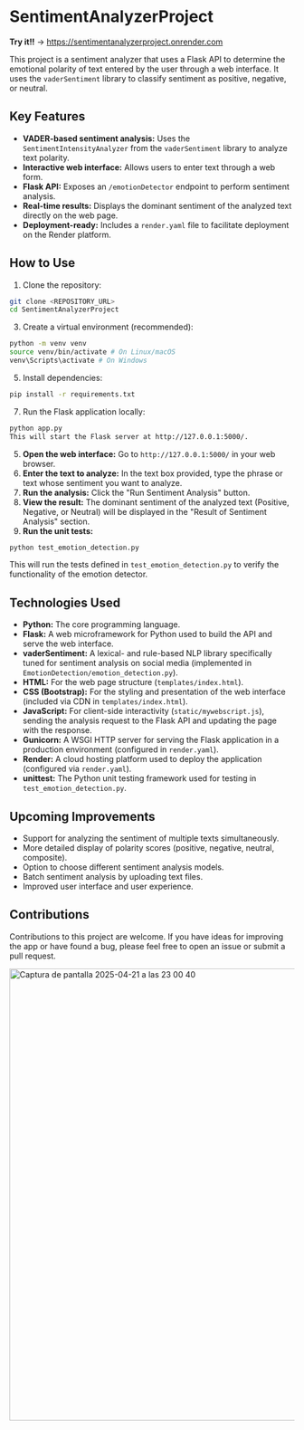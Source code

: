 # SentimentAnalyzerProject

**Try it!!** -> https://sentimentanalyzerproject.onrender.com

This project is a sentiment analyzer that uses a Flask API to determine the emotional polarity of text entered by the user through a web interface. It uses the `vaderSentiment` library to classify sentiment as positive, negative, or neutral.

## Key Features

- **VADER-based sentiment analysis:** Uses the `SentimentIntensityAnalyzer` from the `vaderSentiment` library to analyze text polarity.
- **Interactive web interface:** Allows users to enter text through a web form.
- **Flask API:** Exposes an `/emotionDetector` endpoint to perform sentiment analysis.
- **Real-time results:** Displays the dominant sentiment of the analyzed text directly on the web page.
- **Deployment-ready:** Includes a `render.yaml` file to facilitate deployment on the Render platform.

## How to Use

1. Clone the repository:
```bash
git clone <REPOSITORY_URL>
cd SentimentAnalyzerProject
```
3. Create a virtual environment (recommended):
```bash
python -m venv venv
source venv/bin/activate # On Linux/macOS
venv\Scripts\activate # On Windows
```
5. Install dependencies:
```bash
pip install -r requirements.txt
```
7. Run the Flask application locally:
```bash
python app.py
This will start the Flask server at http://127.0.0.1:5000/.
```
5. **Open the web interface:** Go to `http://127.0.0.1:5000/` in your web browser.
9. **Enter the text to analyze:** In the text box provided, type the phrase or text whose sentiment you want to analyze.
10. **Run the analysis:** Click the "Run Sentiment Analysis" button.
11. **View the result:** The dominant sentiment of the analyzed text (Positive, Negative, or Neutral) will be displayed in the "Result of Sentiment Analysis" section.
12. **Run the unit tests:**
```bash
python test_emotion_detection.py
```
This will run the tests defined in `test_emotion_detection.py` to verify the functionality of the emotion detector.

## Technologies Used

- **Python:** The core programming language.
- **Flask:** A web microframework for Python used to build the API and serve the web interface.
- **vaderSentiment:** A lexical- and rule-based NLP library specifically tuned for sentiment analysis on social media (implemented in `EmotionDetection/emotion_detection.py`).
- **HTML:** For the web page structure (`templates/index.html`).
- **CSS (Bootstrap):** For the styling and presentation of the web interface (included via CDN in `templates/index.html`).
- **JavaScript:** For client-side interactivity (`static/mywebscript.js`), sending the analysis request to the Flask API and updating the page with the response.
- **Gunicorn:** A WSGI HTTP server for serving the Flask application in a production environment (configured in `render.yaml`).
- **Render:** A cloud hosting platform used to deploy the application (configured via `render.yaml`).
- **unittest:** The Python unit testing framework used for testing in `test_emotion_detection.py`.

## Upcoming Improvements

- Support for analyzing the sentiment of multiple texts simultaneously.
- More detailed display of polarity scores (positive, negative, neutral, composite).
- Option to choose different sentiment analysis models.
- Batch sentiment analysis by uploading text files.
- Improved user interface and user experience.

## Contributions

Contributions to this project are welcome. If you have ideas for improving the app or have found a bug, please feel free to open an issue or submit a pull request.

<img width="799" alt="Captura de pantalla 2025-04-21 a las 23 00 40" src="https://github.com/user-attachments/assets/b2fa5346-d9e6-4549-806e-1fad97cbf7f7" />
